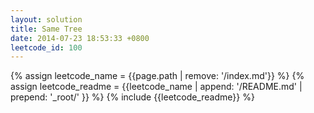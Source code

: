 ```yaml
---
layout: solution
title: Same Tree
date: 2014-07-23 18:53:33 +0800
leetcode_id: 100
---
```

{% assign leetcode_name = {{page.path | remove: '/index.md'}}  %}
{% assign leetcode_readme = {{leetcode_name | append: '/README.md' | prepend: '_root/' }}  %}
{% include {{leetcode_readme}} %}
